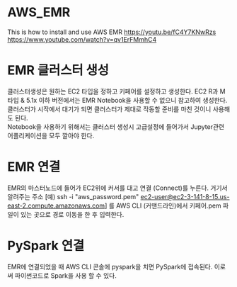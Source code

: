 # AWS_EMR

This is how to install and use AWS EMR
https://youtu.be/fC4Y7KNwRzs 
https://www.youtube.com/watch?v=qv1ErFMmhC4



# EMR 클러스터 생성

클러스터생성은 원하는 EC2 타입을 정하고 키페어를 설정하고 생성한다. EC2 R과 M 타입 & 5.1x 이하 버전에서는 EMR Notebook을 사용할 수 없으니 참고하여 생성한다.<br />
클러스터가 시작에서 대기가 되면 클러스터가 제대로 작동할 준비를 마친 것이니 사용해도 된다.<br />
Notebook을 사용하기 위해서는 클러스터 생성시 고급설정에 들어가서 Jupyter관련 어플리케이션을 모두 깔아야 한다.<br />


# EMR 연결

EMR의 마스터노드에 들어가 EC2위에 커서를 대고 연결 (Connect)를 누른다. 거기서 알려주는 주소 [예) ssh -i "aws_password.pem" ec2-user@ec2-3-141-8-15.us-east-2.compute.amazonaws.com]
를 AWS CLI (커맨드라인)에서 키페어.pem 파일이 있는 곳으로 경로 이동을 한 후 입력한다. 


# PySpark 연결

EMR에 연결되었을 때 AWS CLI 콘솔에 pyspark을 치면 PySpark에 접속된다. 이로써 파이썬코드로 Spark을 사용 할 수 있다.

